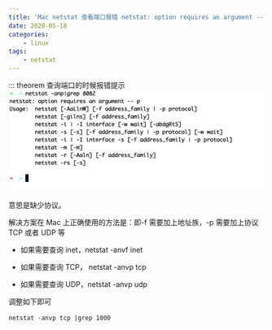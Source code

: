 ```yaml
---
title: 'Mac netstat 查看端口报错 netstat: option requires an argument -- p'
date: 2020-05-18
categories:
    - linux
tags:
    - netstat
---
```



::: theorem 查询端口的时候报错提示
![](/linux/1.png)

意思是缺少协议。

解决方案在 Mac 上正确使用的方法是：即-f 需要加上地址族，-p 需要加上协议 TCP 或者 UDP 等

-   如果需要查询 inet，netstat -anvf inet

-   如果需要查询 TCP， netstat -anvp tcp

-   如果需要查询 UDP，netstat -anvp udp

调整如下即可

```
netstat -anvp tcp |grep 1000
```
